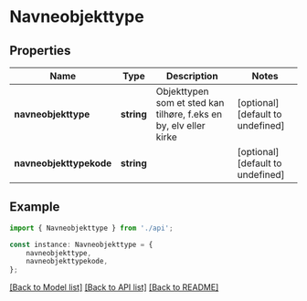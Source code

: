 # Navneobjekttype


## Properties

Name | Type | Description | Notes
------------ | ------------- | ------------- | -------------
**navneobjekttype** | **string** | Objekttypen som et sted kan tilhøre, f.eks en by, elv eller kirke | [optional] [default to undefined]
**navneobjekttypekode** | **string** |  | [optional] [default to undefined]

## Example

```typescript
import { Navneobjekttype } from './api';

const instance: Navneobjekttype = {
    navneobjekttype,
    navneobjekttypekode,
};
```

[[Back to Model list]](../README.md#documentation-for-models) [[Back to API list]](../README.md#documentation-for-api-endpoints) [[Back to README]](../README.md)
